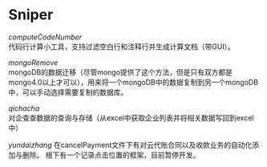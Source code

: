 # Sniper

*computeCodeNumber*  
代码行计算小工具，支持过滤空白行和注释行并生成计算文档（带GUI）。

*mongoRemove*  
mongoDB的数据迁移（尽管mongo提供了这个方法，但是只有双方都是mongo4.0以上才可以），用来将一个mongoDB中的数据复制到另一个mongoDB中，可以手动选择需要复制的数据库。

*qichacha*  
对企查查数据的查询与存储（从excel中获取企业列表并将相关数据写回到excel中）

*yundaizhang*
在cancelPayment文件下有对云代账合同以及收款业务的自动化添加与删除。
根下有一个记录点击位置的框架，目前暂停开发。

